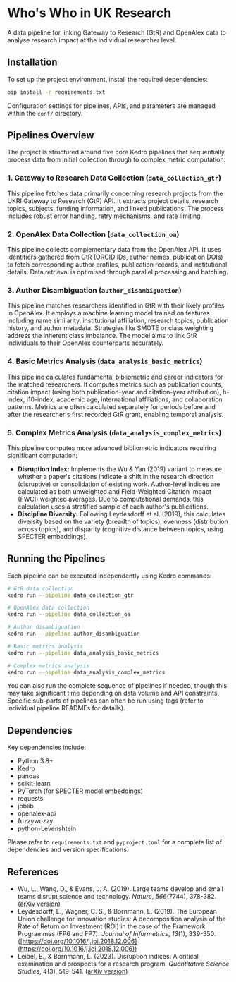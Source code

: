 # Who's Who in UK Research

A data pipeline for linking Gateway to Research (GtR) and OpenAlex data to analyse research impact at the individual researcher level.

## Installation

To set up the project environment, install the required dependencies:

```bash
pip install -r requirements.txt
```

Configuration settings for pipelines, APIs, and parameters are managed within the `conf/` directory.

## Pipelines Overview

The project is structured around five core Kedro pipelines that sequentially process data from initial collection through to complex metric computation:

### 1. Gateway to Research Data Collection (`data_collection_gtr`)
This pipeline fetches data primarily concerning research projects from the UKRI Gateway to Research (GtR) API. It extracts project details, research topics, subjects, funding information, and linked publications. The process includes robust error handling, retry mechanisms, and rate limiting.

### 2. OpenAlex Data Collection (`data_collection_oa`)
This pipeline collects complementary data from the OpenAlex API. It uses identifiers gathered from GtR (ORCID iDs, author names, publication DOIs) to fetch corresponding author profiles, publication records, and institutional details. Data retrieval is optimised through parallel processing and batching.

### 3. Author Disambiguation (`author_disambiguation`)
This pipeline matches researchers identified in GtR with their likely profiles in OpenAlex. It employs a machine learning model trained on features including name similarity, institutional affiliation, research topics, publication history, and author metadata. Strategies like SMOTE or class weighting address the inherent class imbalance. The model aims to link GtR individuals to their OpenAlex counterparts accurately.

### 4. Basic Metrics Analysis (`data_analysis_basic_metrics`)
This pipeline calculates fundamental bibliometric and career indicators for the matched researchers. It computes metrics such as publication counts, citation impact (using both publication-year and citation-year attribution), h-index, i10-index, academic age, international affiliations, and collaboration patterns. Metrics are often calculated separately for periods before and after the researcher's first recorded GtR grant, enabling temporal analysis.

### 5. Complex Metrics Analysis (`data_analysis_complex_metrics`)
This pipeline computes more advanced bibliometric indicators requiring significant computation:
*   **Disruption Index:** Implements the Wu & Yan (2019) variant to measure whether a paper's citations indicate a shift in the research direction (disruptive) or consolidation of existing work. Author-level indices are calculated as both unweighted and Field-Weighted Citation Impact (FWCI) weighted averages. Due to computational demands, this calculation uses a stratified sample of each author's publications.
*   **Discipline Diversity:** Following Leydesdorff et al. (2019), this calculates diversity based on the variety (breadth of topics), evenness (distribution across topics), and disparity (cognitive distance between topics, using SPECTER embeddings).

## Running the Pipelines

Each pipeline can be executed independently using Kedro commands:

```bash
# GtR data collection
kedro run --pipeline data_collection_gtr

# OpenAlex data collection
kedro run --pipeline data_collection_oa

# Author disambiguation
kedro run --pipeline author_disambiguation

# Basic metrics analysis
kedro run --pipeline data_analysis_basic_metrics

# Complex metrics analysis
kedro run --pipeline data_analysis_complex_metrics
```

You can also run the complete sequence of pipelines if needed, though this may take significant time depending on data volume and API constraints. Specific sub-parts of pipelines can often be run using tags (refer to individual pipeline READMEs for details).

## Dependencies

Key dependencies include:
- Python 3.8+
- Kedro
- pandas
- scikit-learn
- PyTorch (for SPECTER model embeddings)
- requests
- joblib
- openalex-api
- fuzzywuzzy
- python-Levenshtein

Please refer to `requirements.txt` and `pyproject.toml` for a complete list of dependencies and version specifications.

## References

- Wu, L., Wang, D., & Evans, J. A. (2019). Large teams develop and small teams disrupt science and technology. *Nature*, *566*(7744), 378-382. ([arXiv version](https://doi.org/10.48550/arXiv.1905.03461))
- Leydesdorff, L., Wagner, C. S., & Bornmann, L. (2019). The European Union challenge for innovation studies: A decomposition analysis of the Rate of Return on Investment (ROI) in the case of the Framework Programmes (FP6 and FP7). *Journal of Informetrics*, *13*(1), 339-350. ([https://doi.org/10.1016/j.joi.2018.12.006](https://doi.org/10.1016/j.joi.2018.12.006))
- Leibel, E., & Bornmann, L. (2023). Disruption indices: A critical examination and prospects for a research program. *Quantitative Science Studies*, *4*(3), 519-541. ([arXiv version](https://doi.org/10.48550/arXiv.2308.02383))
